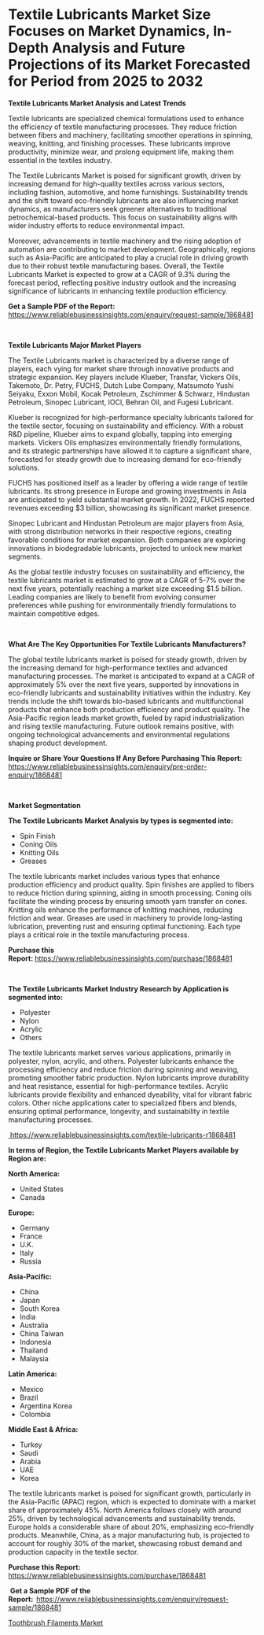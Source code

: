 <p><h1>Textile Lubricants Market Size Focuses on Market Dynamics, In-Depth Analysis and Future Projections of its Market Forecasted for Period from 2025 to 2032</h1></p><p><strong>Textile Lubricants Market Analysis and Latest Trends</strong></p>
<p><p>Textile lubricants are specialized chemical formulations used to enhance the efficiency of textile manufacturing processes. They reduce friction between fibers and machinery, facilitating smoother operations in spinning, weaving, knitting, and finishing processes. These lubricants improve productivity, minimize wear, and prolong equipment life, making them essential in the textiles industry.</p><p>The Textile Lubricants Market is poised for significant growth, driven by increasing demand for high-quality textiles across various sectors, including fashion, automotive, and home furnishings. Sustainability trends and the shift toward eco-friendly lubricants are also influencing market dynamics, as manufacturers seek greener alternatives to traditional petrochemical-based products. This focus on sustainability aligns with wider industry efforts to reduce environmental impact.</p><p>Moreover, advancements in textile machinery and the rising adoption of automation are contributing to market development. Geographically, regions such as Asia-Pacific are anticipated to play a crucial role in driving growth due to their robust textile manufacturing bases. Overall, the Textile Lubricants Market is expected to grow at a CAGR of 9.3% during the forecast period, reflecting positive industry outlook and the increasing significance of lubricants in enhancing textile production efficiency.</p></p>
<p><strong>Get a Sample PDF of the Report:&nbsp;</strong> <a href="https://www.reliablebusinessinsights.com/enquiry/request-sample/1868481?utm_campaign=2238&utm_medium=2&utm_source=Github&utm_content=ia&utm_term=31032025&utm_id=textile-lubricants">https://www.reliablebusinessinsights.com/enquiry/request-sample/1868481</a></p>
<p>&nbsp;</p>
<p><strong>Textile Lubricants Major Market Players</strong></p>
<p><p>The Textile Lubricants market is characterized by a diverse range of players, each vying for market share through innovative products and strategic expansion. Key players include Klueber, Transfar, Vickers Oils, Takemoto, Dr. Petry, FUCHS, Dutch Lube Company, Matsumoto Yushi Seiyaku, Exxon Mobil, Kocak Petroleum, Zschimmer & Schwarz, Hindustan Petroleum, Sinopec Lubricant, IOCl, Behran Oil, and Fugesi Lubricant.</p><p>Klueber is recognized for high-performance specialty lubricants tailored for the textile sector, focusing on sustainability and efficiency. With a robust R&D pipeline, Klueber aims to expand globally, tapping into emerging markets. Vickers Oils emphasizes environmentally friendly formulations, and its strategic partnerships have allowed it to capture a significant share, forecasted for steady growth due to increasing demand for eco-friendly solutions.</p><p>FUCHS has positioned itself as a leader by offering a wide range of textile lubricants. Its strong presence in Europe and growing investments in Asia are anticipated to yield substantial market growth. In 2022, FUCHS reported revenues exceeding $3 billion, showcasing its significant market presence.</p><p>Sinopec Lubricant and Hindustan Petroleum are major players from Asia, with strong distribution networks in their respective regions, creating favorable conditions for market expansion. Both companies are exploring innovations in biodegradable lubricants, projected to unlock new market segments.</p><p>As the global textile industry focuses on sustainability and efficiency, the textile lubricants market is estimated to grow at a CAGR of 5-7% over the next five years, potentially reaching a market size exceeding $1.5 billion. Leading companies are likely to benefit from evolving consumer preferences while pushing for environmentally friendly formulations to maintain competitive edges.</p></p>
<p>&nbsp;</p>
<p><strong>What Are The Key Opportunities For Textile Lubricants Manufacturers?</strong></p>
<p><p>The global textile lubricants market is poised for steady growth, driven by the increasing demand for high-performance textiles and advanced manufacturing processes. The market is anticipated to expand at a CAGR of approximately 5% over the next five years, supported by innovations in eco-friendly lubricants and sustainability initiatives within the industry. Key trends include the shift towards bio-based lubricants and multifunctional products that enhance both production efficiency and product quality. The Asia-Pacific region leads market growth, fueled by rapid industrialization and rising textile manufacturing. Future outlook remains positive, with ongoing technological advancements and environmental regulations shaping product development.</p></p>
<p><strong>Inquire or Share Your Questions If Any Before Purchasing This Report:</strong> <a href="https://www.reliablebusinessinsights.com/enquiry/pre-order-enquiry/1868481?utm_campaign=2238&utm_medium=2&utm_source=Github&utm_content=ia&utm_term=31032025&utm_id=textile-lubricants">https://www.reliablebusinessinsights.com/enquiry/pre-order-enquiry/1868481</a></p>
<p>&nbsp;</p>
<p><strong>Market Segmentation</strong></p>
<p><strong>The Textile Lubricants Market Analysis by types is segmented into:</strong></p>
<p><ul><li>Spin Finish</li><li>Coning Oils</li><li>Knitting Oils</li><li>Greases</li></ul></p>
<p><p>The textile lubricants market includes various types that enhance production efficiency and product quality. Spin finishes are applied to fibers to reduce friction during spinning, aiding in smooth processing. Coning oils facilitate the winding process by ensuring smooth yarn transfer on cones. Knitting oils enhance the performance of knitting machines, reducing friction and wear. Greases are used in machinery to provide long-lasting lubrication, preventing rust and ensuring optimal functioning. Each type plays a critical role in the textile manufacturing process.</p></p>
<p><strong>Purchase this Report:&nbsp;</strong><a href="https://www.reliablebusinessinsights.com/purchase/1868481?utm_campaign=2238&utm_medium=2&utm_source=Github&utm_content=ia&utm_term=31032025&utm_id=textile-lubricants">https://www.reliablebusinessinsights.com/purchase/1868481</a></p>
<p>&nbsp;</p>
<p><strong>The Textile Lubricants Market Industry Research by Application is segmented into:</strong></p>
<p><ul><li>Polyester</li><li>Nylon</li><li>Acrylic</li><li>Others</li></ul></p>
<p><p>The textile lubricants market serves various applications, primarily in polyester, nylon, acrylic, and others. Polyester lubricants enhance the processing efficiency and reduce friction during spinning and weaving, promoting smoother fabric production. Nylon lubricants improve durability and heat resistance, essential for high-performance textiles. Acrylic lubricants provide flexibility and enhanced dyeability, vital for vibrant fabric colors. Other niche applications cater to specialized fibers and blends, ensuring optimal performance, longevity, and sustainability in textile manufacturing processes.</p></p>
<p><a href="https://www.reliablebusinessinsights.com/textile-lubricants-r1868481?utm_campaign=2238&utm_medium=2&utm_source=Github&utm_content=ia&utm_term=31032025&utm_id=textile-lubricants">&nbsp;https://www.reliablebusinessinsights.com/textile-lubricants-r1868481</a></p>
<p><strong>In terms of Region, the Textile Lubricants Market Players available by Region are:</strong></p>
<p>
    <p> <strong> North America: </strong>
        <ul>
            <li>United States</li>
            <li>Canada</li>
        </ul>
        </p> 
    <p> <strong> Europe: </strong>
        <ul>
            <li>Germany</li>
            <li>France</li>
            <li>U.K.</li>
            <li>Italy</li>
            <li>Russia</li>
        </ul>
        </p> 
    <p> <strong> Asia-Pacific: </strong>
        <ul>
            <li>China</li>
            <li>Japan</li>
            <li>South Korea</li>
            <li>India</li>
            <li>Australia</li>
            <li>China Taiwan</li>
            <li>Indonesia</li>
            <li>Thailand</li>
            <li>Malaysia</li>
        </ul>
        </p> 
    <p> <strong> Latin America: </strong>
        <ul>
            <li>Mexico</li>
            <li>Brazil</li>
            <li>Argentina Korea</li>
            <li>Colombia</li>
        </ul>
        </p> 
    <p> <strong> Middle East & Africa: </strong>
        <ul>
            <li>Turkey</li>
            <li>Saudi</li>
            <li>Arabia</li>
            <li>UAE</li>
            <li>Korea</li>
        </ul>
    </p>
    </p>
<p><p>The textile lubricants market is poised for significant growth, particularly in the Asia-Pacific (APAC) region, which is expected to dominate with a market share of approximately 45%. North America follows closely with around 25%, driven by technological advancements and sustainability trends. Europe holds a considerable share of about 20%, emphasizing eco-friendly products. Meanwhile, China, as a major manufacturing hub, is projected to account for roughly 30% of the market, showcasing robust demand and production capacity in the textile sector.</p></p>
<p><strong>Purchase this Report: </strong><a href="https://www.reliablebusinessinsights.com/purchase/1868481?utm_campaign=2238&utm_medium=2&utm_source=Github&utm_content=ia&utm_term=31032025&utm_id=textile-lubricants">https://www.reliablebusinessinsights.com/purchase/1868481</a></p>
<p>&nbsp;<strong>Get a Sample PDF of the Report:&nbsp;&nbsp;</strong><a href="https://www.reliablebusinessinsights.com/enquiry/request-sample/1868481?utm_campaign=2238&utm_medium=2&utm_source=Github&utm_content=ia&utm_term=31032025&utm_id=textile-lubricants">https://www.reliablebusinessinsights.com/enquiry/request-sample/1868481</a></p>
<p><strong></strong></p>
<p><p><a href="https://github.com/SanjidaMahmud54/Market-Research-Report-List-2/blob/main/toothbrush-filaments-market.md?utm_campaign=2238&utm_medium=2&utm_source=Github&utm_content=ia&utm_term=31032025&utm_id=textile-lubricants">Toothbrush Filaments Market</a></p></p>